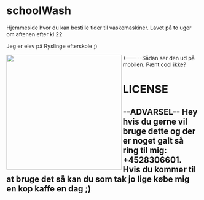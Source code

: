 # schoolWash 

Hjemmeside hvor du kan bestille tider til vaskemaskiner.
Lavet på to uger om aftenen efter kl 22

Jeg er elev på Ryslinge efterskole ;)

<a href="url"><img src="https://github.com/johanub/schoolWash/blob/master/phone.PNG" align="left" width="300" ></a>


<-----Sådan ser den ud på mobilen. Pænt cool ikke?

 

<h1>LICENSE</h1>

<h2>--ADVARSEL-- Hey hvis du gerne vil bruge dette og der er noget galt så ring til mig:
+4528306601. Hvis du kommer til at bruge det så kan du som tak jo lige købe mig en kop kaffe en dag
;)</h2>
